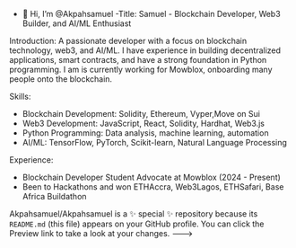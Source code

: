 - 👋 Hi, I’m @Akpahsamuel
-Title: Samuel - Blockchain Developer, Web3 Builder, and AI/ML Enthusiast

Introduction:
A passionate developer with a focus on blockchain technology, web3, and AI/ML. I have  experience in building decentralized applications, smart contracts, and have a strong foundation in Python programming. I am is currently working for Mowblox, onboarding many people onto the blockchain.

Skills:
- Blockchain Development: Solidity, Ethereum, Vyper,Move on Sui
- Web3 Development: JavaScript, React, Solidity, Hardhat, Web3.js
- Python Programming: Data analysis, machine learning, automation
- AI/ML: TensorFlow, PyTorch, Scikit-learn, Natural Language Processing

Experience:
- Blockchain Developer Student Advocate at Mowblox (2024 - Present)
- Been to Hackathons and won ETHAccra, Web3Lagos, ETHSafari, Base Africa Buildathon


Akpahsamuel/Akpahsamuel is a ✨ special ✨ repository because its `README.md` (this file) appears on your GitHub profile.
You can click the Preview link to take a look at your changes.
--->
